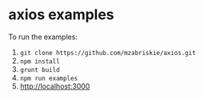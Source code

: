 # axios examples

To run the examples:

1. `git clone https://github.com/mzabriskie/axios.git`
2. `npm install`
3. `grunt build`
4. `npm run examples`
5. [http://localhost:3000](http://localhost:3000)
